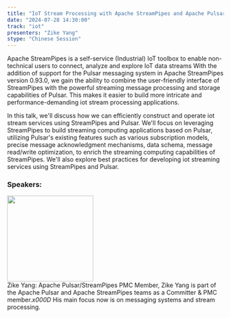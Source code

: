 ```yaml
---
title: "IoT Stream Processing with Apache StreamPipes and Apache Pulsar"
date: "2024-07-28 14:30:00" 
track: "iot"
presenters: "Zike Yang"
stype: "Chinese Session"
---
```

Apache StreamPipes is a self-service (Industrial) IoT toolbox to enable non-technical users to connect, analyze and explore IoT data streams With the addition of support for the Pulsar messaging system in Apache StreamPipes version 0.93.0, we gain the ability to combine the user-friendly interface of StreamPipes with the powerful streaming message processing and storage capabilities of Pulsar. This makes it easier to build more intricate and performance-demanding iot stream processing applications.

In this talk, we'll discuss how we can efficiently construct and operate iot stream services using StreamPipes and Pulsar. We'll focus on leveraging StreamPipes to build streaming computing applications based on Pulsar, utilizing Pulsar's existing features such as various subscription models, precise message acknowledgment mechanisms, data schema, message read/write optimization, to enrich the streaming computing capabilities of StreamPipes. We'll also explore best practices for developing iot streaming services using StreamPipes and Pulsar.
 ### Speakers: 
 <img src="https://sessionize.com/image/1ab9-400o400o1-RjQykgYuEwMqtoE4EKEb4S.png" width="200" /><br>Zike Yang: Apache Pulsar/StreamPipes PMC Member, Zike Yang is part of the Apache Pulsar and Apache StreamPipes teams as a Committer & PMC member._x000D_
His main focus now is on messaging systems and stream processing.
 <br><br>